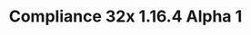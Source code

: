 ---
title: Compliance 32x 1.16.4 Alpha 1
permalink: /article/compliance32x/1.16.4/A1
comments: true
comments-id: 1.16.4-32x-Alpha-1
header-img: article/compliance32x/1.16.4-A1.jpg

long_text: The first public alpha of Compliance 32x is here! The sheer amount of added textures is too large to be listed here, so instead have a small preview screenshot. <br><br> <strong>DISCLAIMER:</strong> As indicated by the Alpha tag, this version very work-in-progress, and as such contains a lot of placeholder textures. It is not the final look of the pack; many textures will have to be edited to match the general stylistic direction of the pack. <br><br> Stay tuned for future updates!

main_changelog: article/compliance32x/1.16.4/changelog

download:
  - Alpha 1 - 1.16.4:
    - https://github.com/Compliance-Resource-Pack/Resource-Pack-32x/releases/download/alpha-1/Compliance.32x.Alpha.1.zip

---